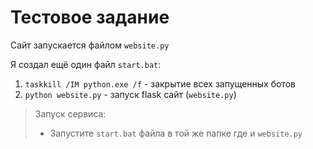 # Тестовое задание

Сайт запускается файлом `website.py`

Я создал ещё один файл `start.bat`:
1. `taskkill /IM python.exe /f` - закрытие всех запущенных ботов
2. `python website.py` - запуск flask сайт (`website.py`)

> Запуск сервиса:
> - Запустите `start.bat` файла в той же папке где и `website.py`
